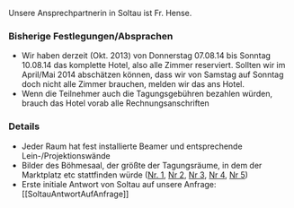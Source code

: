 Unsere Ansprechpartnerin in Soltau ist Fr. Hense.

### Bisherige Festlegungen/Absprachen

* Wir haben derzeit (Okt. 2013) von Donnerstag 07.08.14 bis Sonntag 10.08.14 das komplette Hotel, also alle Zimmer reserviert. Sollten wir im April/Mai 2014 abschätzen können, dass wir von Samstag auf Sonntag doch nicht alle Zimmer brauchen, melden wir das ans Hotel.
* Wenn die Teilnehmer auch die Tagungsgebühren bezahlen würden, brauch das Hotel vorab alle Rechnungsanschriften


### Details

* Jeder Raum hat fest installierte Beamer und entsprechende Lein-/Projektionswände
* Bilder des Böhmesaal, der größte der Tagungsräume, in dem der Marktplatz etc stattfinden würde ([Nr. 1](https://www.dropbox.com/s/37fti1wxl03m2ey/IMG_0002.jpg), [Nr 2](https://www.dropbox.com/s/pluoirst9emfis7/IMG_0003.jpg), [Nr 3](https://www.dropbox.com/s/g9yredi2fgtoyv5/IMG_0118.jpg), [Nr 4](https://www.dropbox.com/s/9cu7r5g4qj6incq/IMG_9991.JPG), [Nr 5](https://www.dropbox.com/s/mnfz9z5qifuvc77/IMG_9995.JPG))
*  Erste initiale Antwort von Soltau auf unsere Anfrage: [[SoltauAntwortAufAnfrage]]